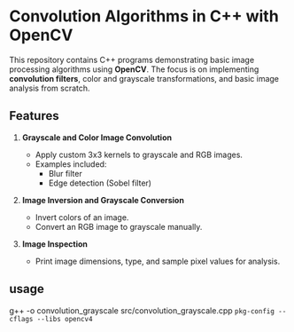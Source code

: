 # Convolution Algorithms in C++ with OpenCV

This repository contains C++ programs demonstrating basic image processing algorithms using **OpenCV**. The focus is on implementing **convolution filters**, color and grayscale transformations, and basic image analysis from scratch.

## Features

1. **Grayscale and Color Image Convolution**  
   - Apply custom 3x3 kernels to grayscale and RGB images.  
   - Examples included:
     - Blur filter
     - Edge detection (Sobel filter)

2. **Image Inversion and Grayscale Conversion**  
   - Invert colors of an image.  
   - Convert an RGB image to grayscale manually.

3. **Image Inspection**  
   - Print image dimensions, type, and sample pixel values for analysis.
## usage
g++ -o convolution_grayscale src/convolution_grayscale.cpp `pkg-config --cflags --libs opencv4`

